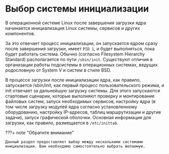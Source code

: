 # Выбор системы инициализации

В операционной системе Linux после завершения загрузки ядра начинается инициализация Linux системы, сервисов и других компонентов.

За это отвечает процесс инициализации, он запускается ядром сразу после завершения загрузки, имеет `PID 1`, и будет выполняться, пока будет работать система. Обычно (согласно Filesystem Hierarchy Standard) располагается по пути `/sbin/init`. Существуют отличия в организации работы подсистемы в операционных системах, ведущих родословную от System V и систем в стиле BSD.

В процессе загрузки после инициализации ядра, как правило, запускается /sbin/init, как первый процесс пользовательского режима, и init отвечает за дальнейшую загрузку системы. Для этого запускаются стартовые сценарии, которые выполняют проверку и монтирование файловых систем, запуск необходимых сервисов, настройку ядра (в том числе загрузку модулей ядра согласно установленному оборудованию, настройку IP-адресов, таблиц маршрутизации и другие задачи), запуск графической оболочки. Основная информация для загрузки, как правило, размещается в `/etc/inittab`.

???+ note "Обратите внимание"

    Данный раздел предоставляет выбор между несколькими системами инициализации. Вам необходимо самостоятельно выбрать желаемую.
